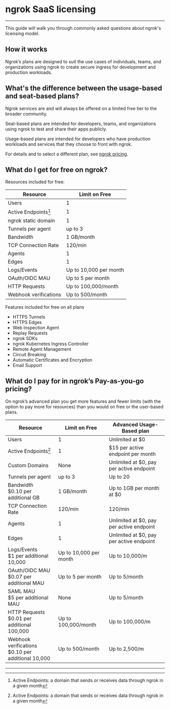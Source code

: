 # ngrok SaaS licensing

---

This guide will walk you through commonly asked questions about ngrok's licensing model.

## How it works

Ngrok’s plans are designed to suit the use cases of individuals, teams, and organizations using ngrok to create secure ingress for development and production workloads.

## What's the difference between the usage-based and seat-based plans?

Ngrok services are and will always be offered on a limited free tier to the broader community.

Seat-based plans are intended for developers, teams, and organizations using ngrok to test and share their apps publicly.

Usage-based plans are intended for developers who have production workloads and services that they choose to front with ngrok.

For details and to select a different plan, see [ngrok pricing](https://https://ngrok.com/pricing?ref=docs).

## What do I get for free on ngrok?

Resources included for free:

| Resource              | Limit on Free          |
| --------------------- | ---------------------- |
| Users                 | 1                      |
| Active Endpoints[^1]  | 1                      |
| ngrok static domain   | 1                      |
| Tunnels per agent     | up to 3                |
| Bandwidth             | 1 GB/month             |
| TCP Connection Rate   | 120/min                |
| Agents                | 1                      |
| Edges                 | 1                      |
| Logs/Events           | Up to 10,000 per month |
| OAuth/OIDC MAU        | Up to 5 per month      |
| HTTP Requests         | Up to 100,000/month    |
| Webhook verifications | Up to 500/month        |

Features included for free on all plans

- HTTPS Tunnels
- HTTPS Edges
- Web Inspection Agent
- Replay Requests
- ngrok SDKs
- ngrok Kubernetes Ingress Controller
- Remote Agent Management
- Circuit Breaking
- Automatic Certificates and Encryption
- Email Support

## What do I pay for in ngrok’s Pay-as-you-go pricing?

On ngrok’s advanced plan you get more features and fewer limits (with the option to pay more for resources) than you would on free or the user-based plans.

| Resource                                               | Limit on Free          | Advanced Usage-Based plan                |
| ------------------------------------------------------ | ---------------------- | ---------------------------------------- |
| Users                                                  | 1                      | Unlimited at $0                          |
| Active Endpoints[^1]                                   | 1                      | $15 per active endpoint per month        |
| Custom Domains                                         | None                   | Unlimited at $0, pay per active endpoint |
| Tunnels per agent                                      | up to 3                | Up to 20                                 |
| Bandwidth<br />$0.10 per additional GB                 | 1 GB/month             | Up to 1GB per month at $0                |
| TCP Connection Rate                                    | 120/min                | 120/min                                  |
| Agents                                                 | 1                      | Unlimited at $0, pay per active endpoint |
| Edges                                                  | 1                      | Unlimited at $0, pay per active endpoint |
| Logs/Events<br />$1 per additional 10,000              | Up to 10,000 per month | Up to 10,000/m                           |
| OAuth/OIDC MAU<br />$0.07 per additional MAU           | Up to 5 per month      | Up to 5/month                            |
| SAML MAU<br />$5 per additional MAU                    | None                   | Up to 5/month                            |
| HTTP Requests<br />$0.01 per additional 100,000        | Up to 100,000/month    | Up to 100,000/m                          |
| Webhook verifications<br />$0.10 per additional 10,000 | Up to 500/month        | Up to 2,500/m                            |

---

[^1]: Active Endpoints: a domain that sends or receives data through ngrok in a given month
